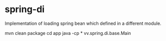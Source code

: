 # spring-di
Implementation of loading spring bean which defined in a different module. 

mvn clean package 
cd app
java -cp * vv.spring.di.base.Main